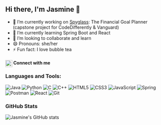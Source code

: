 ## Hi there, I'm Jasmine 👋

- 🔭 I’m currently working on [Spyglass](https://github.com/mvspride/SpyGlass): The Financial Goal Planner (capstone project for CodeDifferently & Vanguard) 
- 🌱 I’m currently learning Spring Boot and React
- 👯 I’m looking to collaborate and learn
- 😄 Pronouns: she/her
- ⚡ Fun fact: I love bubble tea  
#### Connect with me [<img align="left" alt="codeSTACKr | LinkedIn" width="22px" src="https://cdn.jsdelivr.net/npm/simple-icons@v3/icons/linkedin.svg" />][linkedin]


### Languages and Tools:

![Java](https://img.shields.io/badge/java-%23ED8B00.svg?style=for-the-badge&logo=java&logoColor=white)
![Python](https://img.shields.io/badge/python-%2314354C.svg?style=for-the-badge&logo=python&logoColor=white)
![C](https://img.shields.io/badge/c-%2300599C.svg?style=for-the-badge&logo=c&logoColor=white)
![C++](https://img.shields.io/badge/c++-%2300599C.svg?style=for-the-badge&logo=c%2B%2B&logoColor=white)
![HTML5](https://img.shields.io/badge/html5-%23E34F26.svg?style=for-the-badge&logo=html5&logoColor=white)
![CSS3](https://img.shields.io/badge/css3-%231572B6.svg?style=for-the-badge&logo=css3&logoColor=white)
![JavaScript](https://img.shields.io/badge/javascript-%23323330.svg?style=for-the-badge&logo=javascript&logoColor=%23F7DF1E)
![Spring](https://img.shields.io/badge/spring-%236DB33F.svg?style=for-the-badge&logo=spring&logoColor=white)
![Postman](https://img.shields.io/badge/Postman-FF6C37?style=for-the-badge&logo=postman&logoColor=red)
![React](https://img.shields.io/badge/react-%2320232a.svg?style=for-the-badge&logo=react&logoColor=%2361DAFB)
![Git](https://img.shields.io/badge/git-%23F05033.svg?style=for-the-badge&logo=git&logoColor=white)

### GitHub Stats
![Jasmine's GitHub stats](https://github-readme-stats-theta-steel.vercel.app/api?username=jasminelin18&hide=stars,issues&show_icons=true&theme=radical)
<!-- 
<h4 align="center">Visitor's count :eyes:</h4>

<p align="center"><img src="https://profile-counter.glitch.me/{jasminelin18}/count.svg"  :: Visitor's Count" /></p> -->

<!-- [![Top Langs](https://github-readme-stats.vercel.app/api/top-langs/?username=jasminelin18)](https://github.com/anuraghazra/github-readme-stats) -->


[linkedin]: https://www.linkedin.com/in/jasminelin18/

